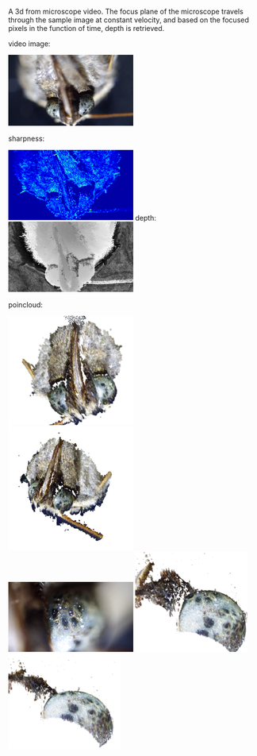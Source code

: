 A 3d from microscope video. The focus plane of the microscope travels through the sample image at constant velocity, and based on the focused pixels in the function of time, depth is retrieved. 

video image:

<img src="/images/video.png" width="50%" height="50%">

sharpness:

<img src="/images/sharpness.png" width="50%" height="50%">
depth:

<img src="/images/depth.png" width="50%" height="50%">

poincloud:

<img src="/images/pc.png" width="50%" height="50%">
<img src="/images/pc2.png" width="50%" height="50%">


<img src="/images/eye_video.png" width="50%" height="50%">
<img src="/images/depth_eye.png?" width="45%" height="45%"><img src="/images/depth_eye2.png?" width="45%" height="45%">
